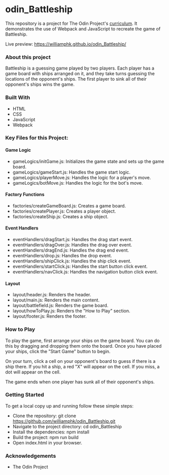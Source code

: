 # odin_Battleship
This repository is a project for The Odin Project's [curriculum](https://www.theodinproject.com/lessons/javascript-battleship). It demonstrates the use of Webpack and JavaScript to recreate the game of Battleship.

Live preview: https://williamphk.github.io/odin_Battleship/

### About this project
Battleship is a guessing game played by two players. Each player has a game board with ships arranged on it, and they take turns guessing the locations of the opponent's ships. The first player to sink all of their opponent's ships wins the game.

### Built With
- HTML
- CSS
- JavaScript
- Webpack

### Key Files for this Project:
#### Game Logic
- gameLogics/initGame.js: Initializes the game state and sets up the game board.
- gameLogics/gameStart.js: Handles the game start logic.
- gameLogics/playerMove.js: Handles the logic for a player's move.
- gameLogics/botMove.js: Handles the logic for the bot's move.

#### Factory Functions
- factories/createGameBoard.js: Creates a game board.
- factories/createPlayer.js: Creates a player object.
- factories/createShip.js: Creates a ship object.

#### Event Handlers
- eventHandlers/dragStart.js: Handles the drag start event.
- eventHandlers/dragOver.js: Handles the drag over event.
- eventHandlers/dragEnd.js: Handles the drag end event.
- eventHandlers/drop.js: Handles the drop event.
- eventHandlers/shipClick.js: Handles the ship click event.
- eventHandlers/startClick.js: Handles the start button click event.
- eventHandlers/navClick.js: Handles the navigation button click event.

#### Layout
- layout/header.js: Renders the header.
- layout/main.js: Renders the main content.
- layout/battlefield.js: Renders the game board.
- layout/howToPlay.js:  Renders the "How to Play" section.
- layout/footer.js: Renders the footer.

### How to Play
To play the game, first arrange your ships on the game board. You can do this by dragging and dropping them onto the board. Once you have placed your ships, click the "Start Game" button to begin.

On your turn, click a cell on your opponent's board to guess if there is a ship there. If you hit a ship, a red "X" will appear on the cell. If you miss, a  dot will appear on the cell.

The game ends when one player has sunk all of their opponent's ships.

### Getting Started
To get a local copy up and running follow these simple steps:

- Clone the repository: git clone https://github.com/williamphk/odin_Battleship.git
- Navigate to the project directory: cd odin_Battleship
- Install the dependencies: npm install
- Build the project: npm run build
- Open index.html in your browser.

### Acknowledgements
- The Odin Project
